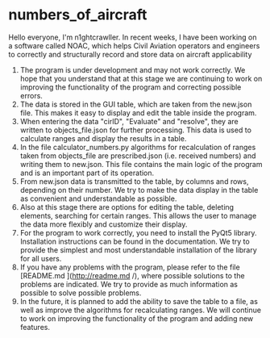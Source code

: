 # numbers_of_aircraft
Hello everyone, I'm n1ghtcrawller.
In recent weeks, I have been working on a software called NOAC, which helps
Civil Aviation operators and engineers to correctly and structurally record and
store data on aircraft applicability


1. <bold>The program is under development and may not work correctly. We hope that you understand that at this stage we are continuing to work on improving the functionality of the program and correcting possible errors.
2. The data is stored in the GUI table, which are taken from the new.json file. This makes it easy to display and edit the table inside the program.
3. When entering the data "cirID", "Evaluate" and "resolve", they are written to objects_file.json for further processing. This data is used to calculate ranges and display the results in a table.
4. In the file calculator_numbers.py algorithms for recalculation of ranges taken from objects_file are prescribed.json (i.e. received numbers) and writing them to new.json. This file contains the main logic of the program and is an important part of its operation.
5. From new.json data is transmitted to the table, by columns and rows, depending on their number. We try to make the data display in the table as convenient and understandable as possible.
6. Also at this stage there are options for editing the table, deleting elements, searching for certain ranges. This allows the user to manage the data more flexibly and customize their display.
7. For the program to work correctly, you need to install the PyQt5 library. Installation instructions can be found in the documentation. We try to provide the simplest and most understandable installation of the library for all users.
8. If you have any problems with the program, please refer to the file [README.md ](http://readme.md /), where possible solutions to the problems are indicated. We try to provide as much information as possible to solve possible problems.
9. In the future, it is planned to add the ability to save the table to a file, as well as improve the algorithms for recalculating ranges. We will continue to work on improving the functionality of the program and adding new features.</bold>
